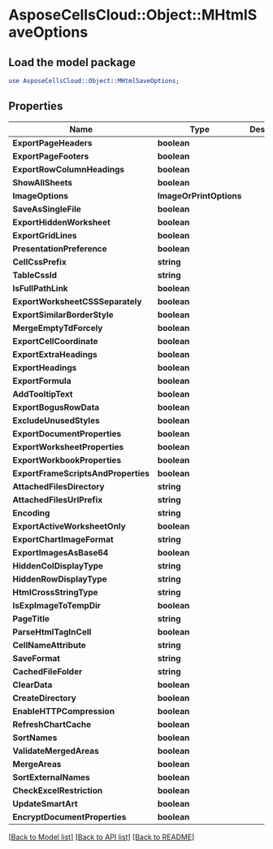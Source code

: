 # AsposeCellsCloud::Object::MHtmlSaveOptions 

## Load the model package
```perl
use AsposeCellsCloud::Object::MHtmlSaveOptions;
```

## Properties
Name | Type | Description | Notes
------------ | ------------- | ------------- | -------------
**ExportPageHeaders** | **boolean** |  |
**ExportPageFooters** | **boolean** |  |
**ExportRowColumnHeadings** | **boolean** |  |
**ShowAllSheets** | **boolean** |  |
**ImageOptions** | **ImageOrPrintOptions** |  |
**SaveAsSingleFile** | **boolean** |  |
**ExportHiddenWorksheet** | **boolean** |  |
**ExportGridLines** | **boolean** |  |
**PresentationPreference** | **boolean** |  |
**CellCssPrefix** | **string** |  |
**TableCssId** | **string** |  |
**IsFullPathLink** | **boolean** |  |
**ExportWorksheetCSSSeparately** | **boolean** |  |
**ExportSimilarBorderStyle** | **boolean** |  |
**MergeEmptyTdForcely** | **boolean** |  |
**ExportCellCoordinate** | **boolean** |  |
**ExportExtraHeadings** | **boolean** |  |
**ExportHeadings** | **boolean** |  |
**ExportFormula** | **boolean** |  |
**AddTooltipText** | **boolean** |  |
**ExportBogusRowData** | **boolean** |  |
**ExcludeUnusedStyles** | **boolean** |  |
**ExportDocumentProperties** | **boolean** |  |
**ExportWorksheetProperties** | **boolean** |  |
**ExportWorkbookProperties** | **boolean** |  |
**ExportFrameScriptsAndProperties** | **boolean** |  |
**AttachedFilesDirectory** | **string** |  |
**AttachedFilesUrlPrefix** | **string** |  |
**Encoding** | **string** |  |
**ExportActiveWorksheetOnly** | **boolean** |  |
**ExportChartImageFormat** | **string** |  |
**ExportImagesAsBase64** | **boolean** |  |
**HiddenColDisplayType** | **string** |  |
**HiddenRowDisplayType** | **string** |  |
**HtmlCrossStringType** | **string** |  |
**IsExpImageToTempDir** | **boolean** |  |
**PageTitle** | **string** |  |
**ParseHtmlTagInCell** | **boolean** |  |
**CellNameAttribute** | **string** |  |
**SaveFormat** | **string** |  |
**CachedFileFolder** | **string** |  |
**ClearData** | **boolean** |  |
**CreateDirectory** | **boolean** |  |
**EnableHTTPCompression** | **boolean** |  |
**RefreshChartCache** | **boolean** |  |
**SortNames** | **boolean** |  |
**ValidateMergedAreas** | **boolean** |  |
**MergeAreas** | **boolean** |  |
**SortExternalNames** | **boolean** |  |
**CheckExcelRestriction** | **boolean** |  |
**UpdateSmartArt** | **boolean** |  |
**EncryptDocumentProperties** | **boolean** |  |  

[[Back to Model list]](../README.md#documentation-for-models) [[Back to API list]](../README.md#documentation-for-api-endpoints) [[Back to README]](../README.md)

